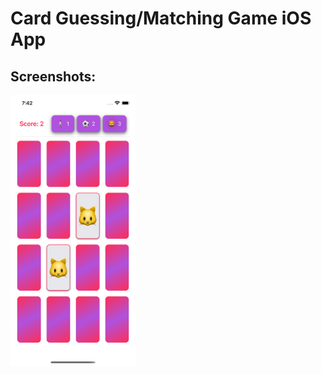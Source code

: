 # Card Guessing/Matching Game iOS App

## Screenshots:

<img src="https://github.com/crorsavir54/CardGuessingGame-iOS-App/blob/main/screenshot.png" width="200">
